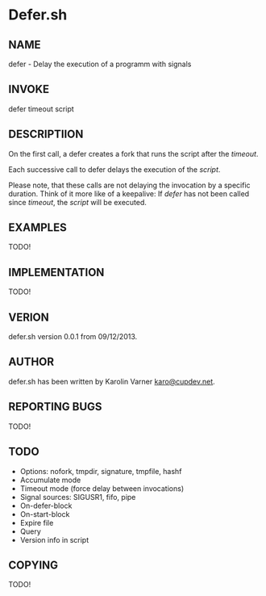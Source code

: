 # Defer.sh

## NAME

defer - Delay the execution of a programm with signals

## INVOKE

defer timeout script

## DESCRIPTIION

On the first call, a defer creates a fork
that runs the script after the _timeout_.

Each successive call to defer delays the execution of the _script_.

Please note, that these calls are not delaying the invocation by
a specific duration. Think  of it more like of a keepalive:
If _defer_  has not been called since _timeout_, the _script_ will
be executed.

## EXAMPLES

TODO!

## IMPLEMENTATION

TODO!

## VERION

defer.sh version 0.0.1 from 09/12/2013.

## AUTHOR

defer.sh has been written by Karolin Varner <karo@cupdev.net>.

## REPORTING BUGS

TODO!

## TODO

* Options: nofork, tmpdir, signature, tmpfile, hashf
* Accumulate mode
* Timeout mode (force delay between invocations)
* Signal sources: SIGUSR1, fifo, pipe
* On-defer-block
* On-start-block
* Expire file
* Query
* Version info in script

## COPYING

TODO!
